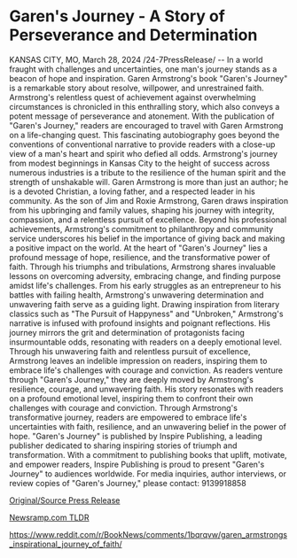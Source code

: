 # Garen's Journey - A Story of Perseverance and Determination

KANSAS CITY, MO, March 28, 2024 /24-7PressRelease/ -- In a world fraught with challenges and uncertainties, one man's journey stands as a beacon of hope and inspiration. Garen Armstrong's book "Garen's Journey" is a remarkable story about resolve, willpower, and unrestrained faith. Armstrong's relentless quest of achievement against overwhelming circumstances is chronicled in this enthralling story, which also conveys a potent message of perseverance and atonement.  With the publication of "Garen's Journey," readers are encouraged to travel with Garen Armstrong on a life-changing quest. This fascinating autobiography goes beyond the conventions of conventional narrative to provide readers with a close-up view of a man's heart and spirit who defied all odds. Armstrong's journey from modest beginnings in Kansas City to the height of success across numerous industries is a tribute to the resilience of the human spirit and the strength of unshakable will.  Garen Armstrong is more than just an author; he is a devoted Christian, a loving father, and a respected leader in his community. As the son of Jim and Roxie Armstrong, Garen draws inspiration from his upbringing and family values, shaping his journey with integrity, compassion, and a relentless pursuit of excellence. Beyond his professional achievements, Armstrong's commitment to philanthropy and community service underscores his belief in the importance of giving back and making a positive impact on the world.  At the heart of "Garen's Journey" lies a profound message of hope, resilience, and the transformative power of faith. Through his triumphs and tribulations, Armstrong shares invaluable lessons on overcoming adversity, embracing change, and finding purpose amidst life's challenges. From his early struggles as an entrepreneur to his battles with failing health, Armstrong's unwavering determination and unwavering faith serve as a guiding light.  Drawing inspiration from literary classics such as "The Pursuit of Happyness" and "Unbroken," Armstrong's narrative is infused with profound insights and poignant reflections. His journey mirrors the grit and determination of protagonists facing insurmountable odds, resonating with readers on a deeply emotional level. Through his unwavering faith and relentless pursuit of excellence, Armstrong leaves an indelible impression on readers, inspiring them to embrace life's challenges with courage and conviction.  As readers venture through "Garen's Journey," they are deeply moved by Armstrong's resilience, courage, and unwavering faith. His story resonates with readers on a profound emotional level, inspiring them to confront their own challenges with courage and conviction. Through Armstrong's transformative journey, readers are empowered to embrace life's uncertainties with faith, resilience, and an unwavering belief in the power of hope.  "Garen's Journey" is published by Inspire Publishing, a leading publisher dedicated to sharing inspiring stories of triumph and transformation. With a commitment to publishing books that uplift, motivate, and empower readers, Inspire Publishing is proud to present "Garen's Journey" to audiences worldwide.  For media inquiries, author interviews, or review copies of "Garen's Journey," please contact: 9139918858 

[Original/Source Press Release](https://www.24-7pressrelease.com/press-release/509616/garens-journey-a-story-of-perseverance-and-determination)
                    

[Newsramp.com TLDR](None) 

https://www.reddit.com/r/BookNews/comments/1bqrqvw/garen_armstrongs_inspirational_journey_of_faith/